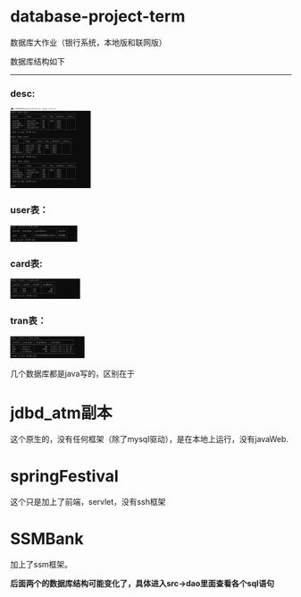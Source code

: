 # database-project-term
数据库大作业（银行系统，本地版和联网版）

数据库结构如下

----
### desc:
<img src="数据库结构/数据库列表desc.png" style="zoom:20%">

### user表：
<img src="数据库结构/用户表select.PNG" style="zoom:20%">

### card表:
<img src="数据库结构/卡片表select.PNG" style="zoom:20%">

### tran表：
<img src="数据库结构/交易记录表select.PNG" style="zoom:20%">

几个数据库都是java写的，区别在于

# jdbd_atm副本
 这个原生的，没有任何框架（除了mysql驱动），是在本地上运行，没有javaWeb.
# springFestival
 这个只是加上了前端，servlet，没有ssh框架
# SSMBank
 加上了ssm框架。

__后面两个的数据库结构可能变化了，具体进入src->dao里面查看各个sql语句__
